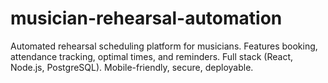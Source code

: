 # musician-rehearsal-automation
Automated rehearsal scheduling platform for musicians. Features booking, attendance tracking, optimal times, and reminders. Full stack (React, Node.js, PostgreSQL). Mobile-friendly, secure, deployable.
